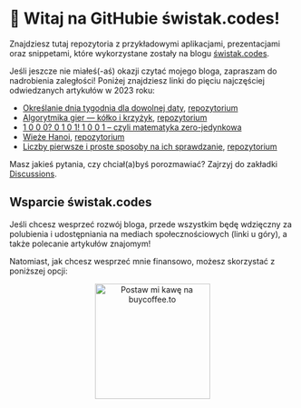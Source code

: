 # 👋 Witaj na GitHubie świstak.codes!

Znajdziesz tutaj repozytoria z przykładowymi aplikacjami, prezentacjami oraz snippetami, które wykorzystane zostały na blogu [świstak.codes](https://swistak.codes). 

Jeśli jeszcze nie miałeś(-aś) okazji czytać mojego bloga, zapraszam do nadrobienia zaległości! Poniżej znajdziesz linki do pięciu najczęściej odwiedzanych artykułów w 2023 roku:

- [Określanie dnia tygodnia dla dowolnej daty](https://swistak.codes/post/okreslanie-dnia-tygodnia-dla-dowolnej-daty/), [repozytorium](https://github.com/swistak-codes/weekday-algorithms)
- [Algorytmika gier — kółko i krzyżyk](https://swistak.codes/post/algorytmika-gier-kolko-i-krzyzyk/), [repozytorium](https://github.com/swistak-codes/tic-tac-toe)
- [1 0 0 0? 0 1 0 1! 1 0 0 1 – czyli matematyka zero-jedynkowa](https://swistak.codes/post/matematyka-zero-jedynkowa/)
- [Wieże Hanoi](https://swistak.codes/post/wieze-hanoi/), [repozytorium](https://github.com/swistak-codes/towers-of-hanoi)
- [Liczby pierwsze i proste sposoby na ich sprawdzanie](https://swistak.codes/post/liczby-pierwsze-i-proste-sposoby-na-ich-sprawdzanie/), [repozytorium](https://github.com/swistak-codes/prime-numbers)

Masz jakieś pytania, czy chciał(a)byś porozmawiać? Zajrzyj do zakładki [Discussions](https://github.com/orgs/swistak-codes/discussions).

## Wsparcie świstak.codes

Jeśli chcesz wesprzeć rozwój bloga, przede wszystkim będę wdzięczny za polubienia i udostępniania na mediach społecznościowych (linki u góry), a także polecanie artykułów znajomym! 

Natomiast, jak chcesz wesprzeć mnie finansowo, możesz skorzystać z poniższej opcji:

<p style="text-align:center;"><a href="https://buycoffee.to/swistak" target="_blank"><img src="https://buycoffee.to/btn/buycoffeeto-btn-primary.svg" style="width: 203px" alt="Postaw mi kawę na buycoffee.to"></a></p>